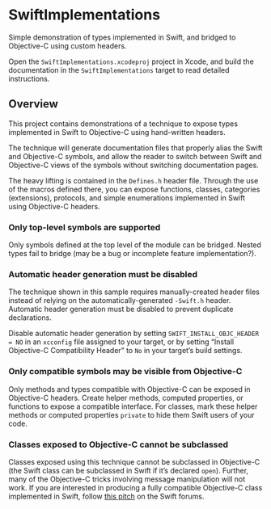 #  SwiftImplementations

Simple demonstration of types implemented in Swift, and bridged to Objective-C
using custom headers.

Open the `SwiftImplementations.xcodeproj` project in Xcode, and build the
documentation in the `SwiftImplementations` target to read detailed
instructions.

## Overview

This project contains demonstrations of a technique to expose types implemented
in Swift to Objective-C using hand-written headers.

The technique will generate documentation files that properly alias the Swift
and Objective-C symbols, and allow the reader to switch between Swift and
Objective-C views of the symbols without switching documentation pages.

The heavy lifting is contained in the `Defines.h` header file. Through the use
of the macros defined there, you can expose functions, classes, categories
(extensions), protocols, and simple enumerations implemented in Swift using
Objective-C headers.

### Only top-level symbols are supported

Only symbols defined at the top level of the module can be bridged. Nested types
fail to bridge (may be a bug or incomplete feature implementation?).

### Automatic header generation must be disabled

The technique shown in this sample requires manually-created header files
instead of relying on the automatically-generated `-Swift.h` header. Automatic
header generation must be disabled to prevent duplicate declarations.

Disable automatic header generation by setting `SWIFT_INSTALL_OBJC_HEADER = NO`
in an `xcconfig` file assigned to your target, or by setting “Install
Objective-C Compatibility Header” to `No` in your target’s build settings.

### Only compatible symbols may be visible from Objective-C

Only methods and types compatible with Objective-C can be exposed in
Objective-C headers. Create helper methods, computed properties, or functions to
expose a compatible interface. For classes, mark these helper methods or
computed properties `private` to hide them Swift users of your code.

### Classes exposed to Objective-C cannot be subclassed

Classes exposed using this technique cannot be subclassed in Objective-C (the
Swift class can be subclassed in Swift if it’s declared `open`). Further, many
of the Objective-C tricks involving message manipulation will not work. If you
are interested in producing a fully compatible Objective-C class implemented in
Swift, follow [this pitch](https://forums.swift.org/t/pitch-objective-c-implementations-in-swift/61907)
on the Swift forums.

